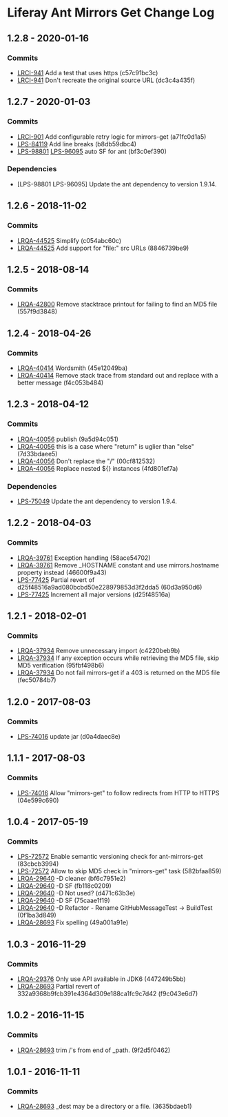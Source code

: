 # Liferay Ant Mirrors Get Change Log

## 1.2.8 - 2020-01-16

### Commits
- [LRCI-941] Add a test that uses https (c57c91bc3c)
- [LRCI-941] Don't recreate the original source URL (dc3c4a435f)

## 1.2.7 - 2020-01-03

### Commits
- [LRCI-901] Add configurable retry logic for mirrors-get (a71fc0d1a5)
- [LPS-84119] Add line breaks (b8db59dbc4)
- [LPS-98801] [LPS-96095] auto SF for ant (bf3c0ef390)

### Dependencies
- [LPS-98801 LPS-96095] Update the ant dependency to version 1.9.14.

## 1.2.6 - 2018-11-02

### Commits
- [LRQA-44525] Simplify (c054abc60c)
- [LRQA-44525] Add support for "file:" src URLs (8846739be9)

## 1.2.5 - 2018-08-14

### Commits
- [LRQA-42800] Remove stacktrace printout for failing to find an MD5 file
(557f9d3848)

## 1.2.4 - 2018-04-26

### Commits
- [LRQA-40414] Wordsmith (45e12049ba)
- [LRQA-40414] Remove stack trace from standard out and replace with a better
message (f4c053b484)

## 1.2.3 - 2018-04-12

### Commits
- [LRQA-40056] publish (9a5d94c051)
- [LRQA-40056] this is a case where "return" is uglier than "else" (7d33bdaee5)
- [LRQA-40056] Don't replace the "/" (00cf812532)
- [LRQA-40056] Replace nested ${<property>} instances (4fd801ef7a)

### Dependencies
- [LPS-75049] Update the ant dependency to version 1.9.4.

## 1.2.2 - 2018-04-03

### Commits
- [LRQA-39761] Exception handling (58ace54702)
- [LRQA-39761] Remove _HOSTNAME constant and use mirrors.hostname property
instead (46600f9a43)
- [LPS-77425] Partial revert of d25f48516a9ad080bcbd50e228979853d3f2dda5
(60d3a950d6)
- [LPS-77425] Increment all major versions (d25f48516a)

## 1.2.1 - 2018-02-01

### Commits
- [LRQA-37934] Remove unnecessary import (c4220beb9b)
- [LRQA-37934] If any exception occurs while retrieving the MD5 file, skip MD5
verification (95fbf498b6)
- [LRQA-37934] Do not fail mirrors-get if a 403 is returned on the MD5 file
(fec50784b7)

## 1.2.0 - 2017-08-03

### Commits
- [LPS-74016] update jar (d0a4daec8e)

## 1.1.1 - 2017-08-03

### Commits
- [LPS-74016] Allow "mirrors-get" to follow redirects from HTTP to HTTPS
(04e599c690)

## 1.0.4 - 2017-05-19

### Commits
- [LPS-72572] Enable semantic versioning check for ant-mirrors-get (83cbcb3994)
- [LPS-72572] Allow to skip MD5 check in "mirrors-get" task (582bfaa859)
- [LRQA-29640] -D cleaner (bf6c7951e2)
- [LRQA-29640] -D SF (fb118c0209)
- [LRQA-29640] -D Not used? (d471c63b3e)
- [LRQA-29640] -D SF (75caae1f19)
- [LRQA-29640] -D Refactor - Rename GitHubMessageTest -> BuildTest (0f1ba3d849)
- [LRQA-28693] Fix spelling (49a001a91e)

## 1.0.3 - 2016-11-29

### Commits
- [LRQA-29376] Only use API available in JDK6 (447249b5bb)
- [LRQA-28693] Partial revert of 332a9368b9fcb391e4364d309e188ca1fc9c7d42
(f9c043e6d7)

## 1.0.2 - 2016-11-15

### Commits
- [LRQA-28693] trim /'s from end of _path. (9f2d5f0462)

## 1.0.1 - 2016-11-11

### Commits
- [LRQA-28693] _dest may be a directory or a file. (3635bdaeb1)

[LPS-72572]: https://issues.liferay.com/browse/LPS-72572
[LPS-74016]: https://issues.liferay.com/browse/LPS-74016
[LPS-75049]: https://issues.liferay.com/browse/LPS-75049
[LPS-77425]: https://issues.liferay.com/browse/LPS-77425
[LPS-84119]: https://issues.liferay.com/browse/LPS-84119
[LPS-96095]: https://issues.liferay.com/browse/LPS-96095
[LPS-98801]: https://issues.liferay.com/browse/LPS-98801
[LRCI-901]: https://issues.liferay.com/browse/LRCI-901
[LRCI-941]: https://issues.liferay.com/browse/LRCI-941
[LRQA-28693]: https://issues.liferay.com/browse/LRQA-28693
[LRQA-29376]: https://issues.liferay.com/browse/LRQA-29376
[LRQA-29640]: https://issues.liferay.com/browse/LRQA-29640
[LRQA-37934]: https://issues.liferay.com/browse/LRQA-37934
[LRQA-39761]: https://issues.liferay.com/browse/LRQA-39761
[LRQA-40056]: https://issues.liferay.com/browse/LRQA-40056
[LRQA-40414]: https://issues.liferay.com/browse/LRQA-40414
[LRQA-42800]: https://issues.liferay.com/browse/LRQA-42800
[LRQA-44525]: https://issues.liferay.com/browse/LRQA-44525